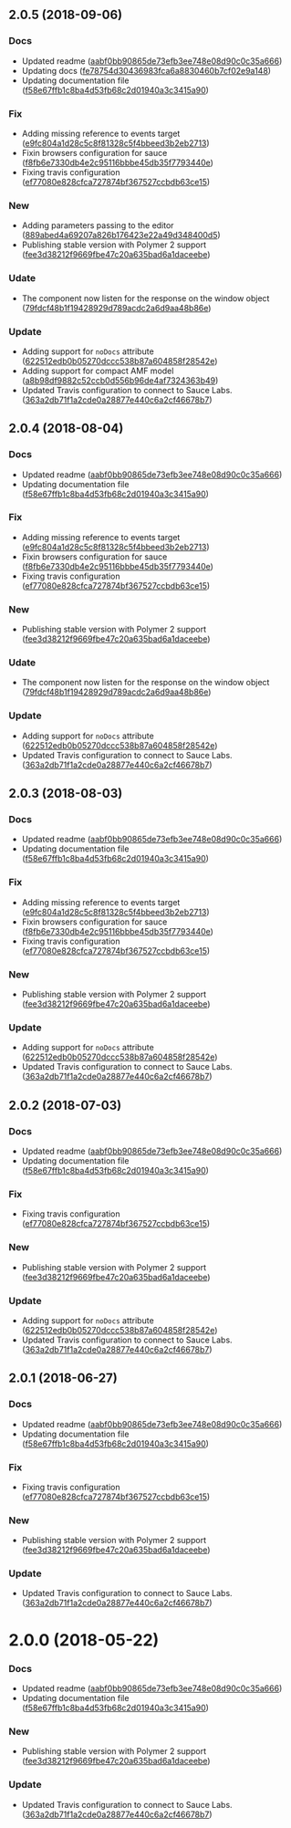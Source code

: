 <a name="2.0.5"></a>
## 2.0.5 (2018-09-06)


### Docs

* Updated readme ([aabf0bb90865de73efb3ee748e08d90c0c35a666](https://github.com/advanced-rest-client/api-request-panel/commit/aabf0bb90865de73efb3ee748e08d90c0c35a666))
* Updating docs ([fe78754d30436983fca6a8830460b7cf02e9a148](https://github.com/advanced-rest-client/api-request-panel/commit/fe78754d30436983fca6a8830460b7cf02e9a148))
* Updating documentation file ([f58e67ffb1c8ba4d53fb68c2d01940a3c3415a90](https://github.com/advanced-rest-client/api-request-panel/commit/f58e67ffb1c8ba4d53fb68c2d01940a3c3415a90))

### Fix

* Adding missing reference to events target ([e9fc804a1d28c5c8f81328c5f4bbeed3b2eb2713](https://github.com/advanced-rest-client/api-request-panel/commit/e9fc804a1d28c5c8f81328c5f4bbeed3b2eb2713))
* Fixin browsers configuration for sauce ([f8fb6e7330db4e2c95116bbbe45db35f7793440e](https://github.com/advanced-rest-client/api-request-panel/commit/f8fb6e7330db4e2c95116bbbe45db35f7793440e))
* Fixing travis configuration ([ef77080e828cfca727874bf367527ccbdb63ce15](https://github.com/advanced-rest-client/api-request-panel/commit/ef77080e828cfca727874bf367527ccbdb63ce15))

### New

* Adding parameters passing to the editor ([889abed4a69207a826b176423e22a49d348400d5](https://github.com/advanced-rest-client/api-request-panel/commit/889abed4a69207a826b176423e22a49d348400d5))
* Publishing stable version with Polymer 2 support ([fee3d38212f9669fbe47c20a635bad6a1daceebe](https://github.com/advanced-rest-client/api-request-panel/commit/fee3d38212f9669fbe47c20a635bad6a1daceebe))

### Udate

* The component now listen for the response on the window object ([79fdcf48b1f19428929d789acdc2a6d9aa48b86e](https://github.com/advanced-rest-client/api-request-panel/commit/79fdcf48b1f19428929d789acdc2a6d9aa48b86e))

### Update

* Adding support for `noDocs` attribute ([622512edb0b05270dccc538b87a604858f28542e](https://github.com/advanced-rest-client/api-request-panel/commit/622512edb0b05270dccc538b87a604858f28542e))
* Adding support for compact AMF model ([a8b98df9882c52ccb0d556b96de4af7324363b49](https://github.com/advanced-rest-client/api-request-panel/commit/a8b98df9882c52ccb0d556b96de4af7324363b49))
* Updated Travis configuration to connect to Sauce Labs. ([363a2db71f1a2cde0a28877e440c6a2cf46678b7](https://github.com/advanced-rest-client/api-request-panel/commit/363a2db71f1a2cde0a28877e440c6a2cf46678b7))



<a name="2.0.4"></a>
## 2.0.4 (2018-08-04)


### Docs

* Updated readme ([aabf0bb90865de73efb3ee748e08d90c0c35a666](https://github.com/advanced-rest-client/api-request-panel/commit/aabf0bb90865de73efb3ee748e08d90c0c35a666))
* Updating documentation file ([f58e67ffb1c8ba4d53fb68c2d01940a3c3415a90](https://github.com/advanced-rest-client/api-request-panel/commit/f58e67ffb1c8ba4d53fb68c2d01940a3c3415a90))

### Fix

* Adding missing reference to events target ([e9fc804a1d28c5c8f81328c5f4bbeed3b2eb2713](https://github.com/advanced-rest-client/api-request-panel/commit/e9fc804a1d28c5c8f81328c5f4bbeed3b2eb2713))
* Fixin browsers configuration for sauce ([f8fb6e7330db4e2c95116bbbe45db35f7793440e](https://github.com/advanced-rest-client/api-request-panel/commit/f8fb6e7330db4e2c95116bbbe45db35f7793440e))
* Fixing travis configuration ([ef77080e828cfca727874bf367527ccbdb63ce15](https://github.com/advanced-rest-client/api-request-panel/commit/ef77080e828cfca727874bf367527ccbdb63ce15))

### New

* Publishing stable version with Polymer 2 support ([fee3d38212f9669fbe47c20a635bad6a1daceebe](https://github.com/advanced-rest-client/api-request-panel/commit/fee3d38212f9669fbe47c20a635bad6a1daceebe))

### Udate

* The component now listen for the response on the window object ([79fdcf48b1f19428929d789acdc2a6d9aa48b86e](https://github.com/advanced-rest-client/api-request-panel/commit/79fdcf48b1f19428929d789acdc2a6d9aa48b86e))

### Update

* Adding support for `noDocs` attribute ([622512edb0b05270dccc538b87a604858f28542e](https://github.com/advanced-rest-client/api-request-panel/commit/622512edb0b05270dccc538b87a604858f28542e))
* Updated Travis configuration to connect to Sauce Labs. ([363a2db71f1a2cde0a28877e440c6a2cf46678b7](https://github.com/advanced-rest-client/api-request-panel/commit/363a2db71f1a2cde0a28877e440c6a2cf46678b7))



<a name="2.0.3"></a>
## 2.0.3 (2018-08-03)


### Docs

* Updated readme ([aabf0bb90865de73efb3ee748e08d90c0c35a666](https://github.com/advanced-rest-client/api-request-panel/commit/aabf0bb90865de73efb3ee748e08d90c0c35a666))
* Updating documentation file ([f58e67ffb1c8ba4d53fb68c2d01940a3c3415a90](https://github.com/advanced-rest-client/api-request-panel/commit/f58e67ffb1c8ba4d53fb68c2d01940a3c3415a90))

### Fix

* Adding missing reference to events target ([e9fc804a1d28c5c8f81328c5f4bbeed3b2eb2713](https://github.com/advanced-rest-client/api-request-panel/commit/e9fc804a1d28c5c8f81328c5f4bbeed3b2eb2713))
* Fixin browsers configuration for sauce ([f8fb6e7330db4e2c95116bbbe45db35f7793440e](https://github.com/advanced-rest-client/api-request-panel/commit/f8fb6e7330db4e2c95116bbbe45db35f7793440e))
* Fixing travis configuration ([ef77080e828cfca727874bf367527ccbdb63ce15](https://github.com/advanced-rest-client/api-request-panel/commit/ef77080e828cfca727874bf367527ccbdb63ce15))

### New

* Publishing stable version with Polymer 2 support ([fee3d38212f9669fbe47c20a635bad6a1daceebe](https://github.com/advanced-rest-client/api-request-panel/commit/fee3d38212f9669fbe47c20a635bad6a1daceebe))

### Update

* Adding support for `noDocs` attribute ([622512edb0b05270dccc538b87a604858f28542e](https://github.com/advanced-rest-client/api-request-panel/commit/622512edb0b05270dccc538b87a604858f28542e))
* Updated Travis configuration to connect to Sauce Labs. ([363a2db71f1a2cde0a28877e440c6a2cf46678b7](https://github.com/advanced-rest-client/api-request-panel/commit/363a2db71f1a2cde0a28877e440c6a2cf46678b7))



<a name="2.0.2"></a>
## 2.0.2 (2018-07-03)


### Docs

* Updated readme ([aabf0bb90865de73efb3ee748e08d90c0c35a666](https://github.com/advanced-rest-client/api-request-panel/commit/aabf0bb90865de73efb3ee748e08d90c0c35a666))
* Updating documentation file ([f58e67ffb1c8ba4d53fb68c2d01940a3c3415a90](https://github.com/advanced-rest-client/api-request-panel/commit/f58e67ffb1c8ba4d53fb68c2d01940a3c3415a90))

### Fix

* Fixing travis configuration ([ef77080e828cfca727874bf367527ccbdb63ce15](https://github.com/advanced-rest-client/api-request-panel/commit/ef77080e828cfca727874bf367527ccbdb63ce15))

### New

* Publishing stable version with Polymer 2 support ([fee3d38212f9669fbe47c20a635bad6a1daceebe](https://github.com/advanced-rest-client/api-request-panel/commit/fee3d38212f9669fbe47c20a635bad6a1daceebe))

### Update

* Adding support for `noDocs` attribute ([622512edb0b05270dccc538b87a604858f28542e](https://github.com/advanced-rest-client/api-request-panel/commit/622512edb0b05270dccc538b87a604858f28542e))
* Updated Travis configuration to connect to Sauce Labs. ([363a2db71f1a2cde0a28877e440c6a2cf46678b7](https://github.com/advanced-rest-client/api-request-panel/commit/363a2db71f1a2cde0a28877e440c6a2cf46678b7))



<a name="2.0.1"></a>
## 2.0.1 (2018-06-27)


### Docs

* Updated readme ([aabf0bb90865de73efb3ee748e08d90c0c35a666](https://github.com/advanced-rest-client/api-request-panel/commit/aabf0bb90865de73efb3ee748e08d90c0c35a666))
* Updating documentation file ([f58e67ffb1c8ba4d53fb68c2d01940a3c3415a90](https://github.com/advanced-rest-client/api-request-panel/commit/f58e67ffb1c8ba4d53fb68c2d01940a3c3415a90))

### Fix

* Fixing travis configuration ([ef77080e828cfca727874bf367527ccbdb63ce15](https://github.com/advanced-rest-client/api-request-panel/commit/ef77080e828cfca727874bf367527ccbdb63ce15))

### New

* Publishing stable version with Polymer 2 support ([fee3d38212f9669fbe47c20a635bad6a1daceebe](https://github.com/advanced-rest-client/api-request-panel/commit/fee3d38212f9669fbe47c20a635bad6a1daceebe))

### Update

* Updated Travis configuration to connect to Sauce Labs. ([363a2db71f1a2cde0a28877e440c6a2cf46678b7](https://github.com/advanced-rest-client/api-request-panel/commit/363a2db71f1a2cde0a28877e440c6a2cf46678b7))



<a name="2.0.0"></a>
# 2.0.0 (2018-05-22)


### Docs

* Updated readme ([aabf0bb90865de73efb3ee748e08d90c0c35a666](https://github.com/advanced-rest-client/api-request-panel/commit/aabf0bb90865de73efb3ee748e08d90c0c35a666))
* Updating documentation file ([f58e67ffb1c8ba4d53fb68c2d01940a3c3415a90](https://github.com/advanced-rest-client/api-request-panel/commit/f58e67ffb1c8ba4d53fb68c2d01940a3c3415a90))

### New

* Publishing stable version with Polymer 2 support ([fee3d38212f9669fbe47c20a635bad6a1daceebe](https://github.com/advanced-rest-client/api-request-panel/commit/fee3d38212f9669fbe47c20a635bad6a1daceebe))

### Update

* Updated Travis configuration to connect to Sauce Labs. ([363a2db71f1a2cde0a28877e440c6a2cf46678b7](https://github.com/advanced-rest-client/api-request-panel/commit/363a2db71f1a2cde0a28877e440c6a2cf46678b7))



